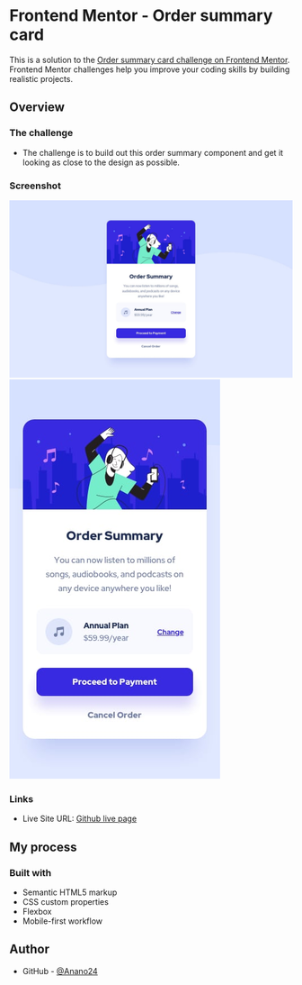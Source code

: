 # Frontend Mentor - Order summary card

This is a solution to the [Order summary card challenge on Frontend Mentor](https://www.frontendmentor.io/challenges/order-summary-component-QlPmajDUj).
Frontend Mentor challenges help you improve your coding skills by building realistic projects. 

## Overview

### The challenge

- The challenge is to build out this order summary component and get it looking as close to the design as possible.

### Screenshot

![Design of Desktop versions](./design/desktop-design.jpg)
![Design of Mobile versions](./design/mobile-design.jpg)

### Links

- Live Site URL: [Github live page]()

## My process

### Built with

- Semantic HTML5 markup
- CSS custom properties
- Flexbox
- Mobile-first workflow

## Author

- GitHub - [@Anano24](https://github.com/Anano24)
